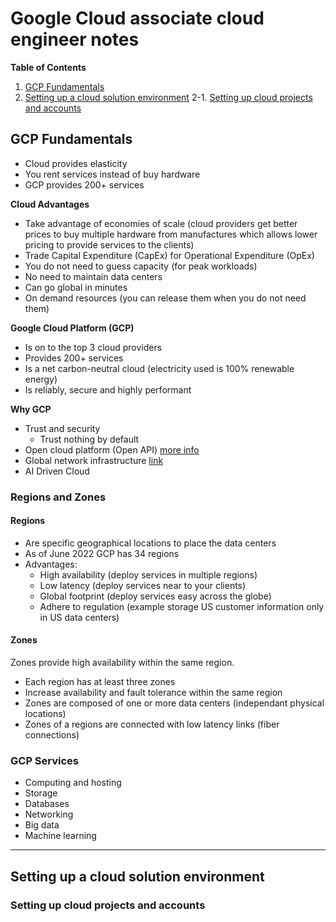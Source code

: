 # Google Cloud associate cloud engineer notes

**Table of Contents**
1. [GCP Fundamentals](#gcp-fundamentals)
2. [Setting up a cloud solution environment](#setting-up-a-cloud-solution-environment)
    2-1. [Setting up cloud projects and accounts](#setting-up-cloud-projects-and-accounts)

## GCP Fundamentals
- Cloud provides elasticity
- You rent services instead of buy hardware
- GCP provides 200+ services

**Cloud Advantages**
- Take advantage of economies of scale (cloud providers get better prices to buy multiple hardware from manufactures which allows lower pricing to provide services to the clients)
- Trade Capital Expenditure (CapEx) for Operational Expenditure (OpEx)
- You do not need to guess capacity (for peak workloads)
- No need to maintain data centers
- Can go global in minutes
- On demand resources (you can release them when you do not need them)

**Google Cloud Platform (GCP)**
- Is on to the top 3 cloud providers
- Provides 200+ services
- Is a net carbon-neutral cloud (electricity used is 100% renewable energy)
- Is reliably, secure and highly performant

**Why GCP**
- Trust and security
    - Trust nothing by default
- Open cloud platform (Open API) [more info](https://cloud.google.com/open-cloud)
- Global network infrastructure [link](https://cloud.google.com/about/locations#network)
- AI Driven Cloud

### Regions and Zones

#### Regions
- Are specific geographical locations to place the data centers
- As of June 2022 GCP has 34 regions
- Advantages:
    - High availability (deploy services in multiple regions)
    - Low latency (deploy services near to your clients)
    - Global footprint (deploy services easy across the globe)
    - Adhere to regulation (example storage US customer information only in US data centers)

#### Zones

Zones provide high availability within the same region.
- Each region has at least three zones
- Increase availability and fault tolerance within the same region
- Zones are composed of one or more data centers (independant physical locations)
- Zones of a regions are connected with low latency links (fiber connections)


### GCP Services
- Computing and hosting
- Storage
- Databases
- Networking
- Big data
- Machine learning

---

## Setting up a cloud solution environment
### Setting up cloud projects and accounts
